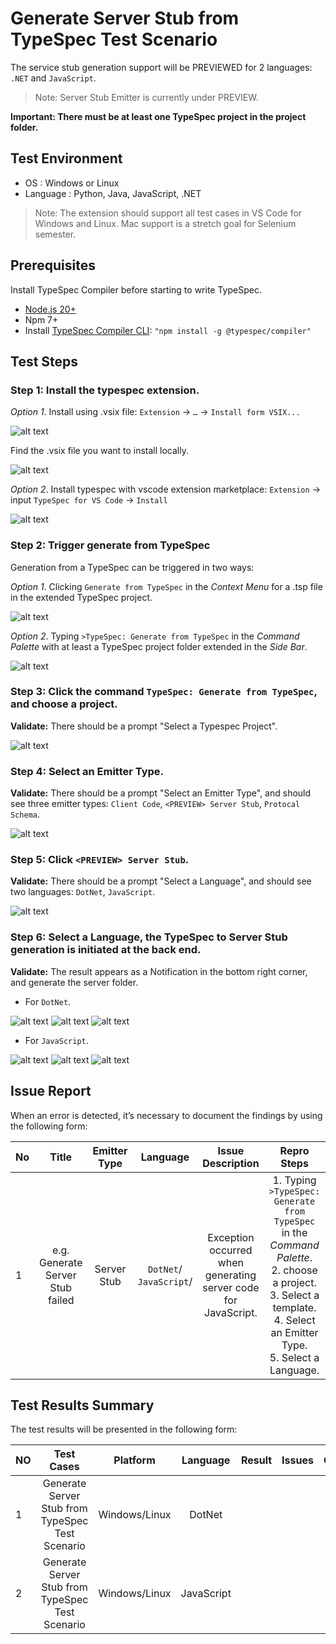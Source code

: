 # Generate Server Stub from TypeSpec Test Scenario

The service stub generation support will be PREVIEWED for 2 languages: `.NET` and `JavaScript`.
> Note: Server Stub Emitter is currently under PREVIEW.

**Important: There must be at least one TypeSpec project in the project folder.**

## Test Environment

* OS : Windows or Linux
* Language : Python, Java, JavaScript, .NET

> Note: The extension should support all test cases in VS Code for Windows and Linux. Mac support is a stretch goal for Selenium semester.

## Prerequisites

Install TypeSpec Compiler before starting to write TypeSpec.

* [Node.js 20+](https://nodejs.org/download/)
* Npm 7+
* Install [TypeSpec Compiler CLI](https://typespec.io/docs/): `"npm install -g @typespec/compiler"`

## Test Steps

### Step 1: Install the typespec extension.

_Option 1_. Install using .vsix file: 
   `Extension` -> `…` -> `Install form VSIX...`
   
   ![alt text](./images/InstallTypespec_VSIX.png)

   Find the .vsix file you want to install locally.
   
   ![alt text](./images/InstallTypeSpec_SelectVSIXFileTest.png)

_Option 2_. Install typespec with vscode extension marketplace:
   `Extension` -> input `TypeSpec for VS Code` -> `Install`
   
   ![alt text](./images/InstallTypespec_ExtensionMarketplaceTest01.png)

### Step 2: Trigger generate from TypeSpec

Generation from a TypeSpec can be triggered in two ways:

_Option 1_. Clicking `Generate from TypeSpec` in the _Context Menu_ for a .tsp file in the extended TypeSpec project.
   
   ![alt text](./images/TriggerGeneratefromTypeSpec_ContextMenu.png)

_Option 2_. Typing `>TypeSpec: Generate from TypeSpec` in the _Command Palette_ with at least a TypeSpec project folder extended in the _Side Bar_.
   
   ![alt text](./images/TriggerGeneratefromTypeSpec_CommandPalette.png)

### Step 3: Click the command `TypeSpec: Generate from TypeSpec`, and choose a project.

   **Validate:** There should be a prompt "Select a Typespec Project".

   ![alt text](./images/GeneratefromTypeSpec_SelectTypespecProject.png)

### Step 4: Select an Emitter Type.

   **Validate:** There should be a prompt "Select an Emitter Type", and should see three emitter types: `Client Code`, `<PREVIEW> Server Stub`, `Protocal Schema`.

   ![alt text](./images/GeneratefromTypeSpec_SelectEmitter_ServerStub.png)

### Step 5: Click `<PREVIEW> Server Stub`.

   **Validate:** There should be a prompt "Select a Language", and should see two languages: `DotNet`, `JavaScript`.

   ![alt text](./images/GeneratefromTypeSpec_SelectServerStubLanguage.png)

### Step 6: Select a Language, the TypeSpec to Server Stub generation is initiated at the back end.

   **Validate:** The result appears as a Notification in the bottom right corner, and generate the server folder.
   - For `DotNet`.

   ![alt text](./images/GeneratefromTypeSpec_GenerateServerCodeInstallDependencies_DotNet.png)
   ![alt text](./images/GeneratefromTypeSpec_GenerateServerCodePrompt_DotNet.png)
   ![alt text](./images/GeneratefromTypeSpec_GenerateServerCodeFolder_DotNet.png)

   - For `JavaScript`.
   
   ![alt text](./images/GeneratefromTypeSpec_GenerateServerCodeInstallDependencies_JS.png)
   ![alt text](./images/GeneratefromTypeSpec_GenerateServerCodePrompt_JS.png)
   ![alt text](./images/GeneratefromTypeSpec_GenerateServerCodeFolder_JS.png)

## Issue Report

When an error is detected, it’s necessary to document the findings by using the following form:

| No | Title | Emitter Type | Language | Issue Description | Repro Steps | Expected Results | Actual Results | Comments |
| ---------| :--: | :-: | :--: | :--: | :--: | :--: | :--: | :--: |
| 1 | e.g. Generate Server Stub failed | Server Stub | `DotNet`/ `JavaScript`/ | Exception occurred when generating server code for JavaScript. | 1. Typing `>TypeSpec: Generate from TypeSpec` in the _Command Palette_. <br> 2. choose a project. <br> 3. Select a template. <br> 4. Select an Emitter Type. <br> 5. Select a Language.| Generate server code for JavaScript ...Succeeded. | Exception occurred when generating server code for JavaScript. | Issue link |

## Test Results Summary

The test results will be presented in the following form:

| NO | Test Cases | Platform | Language | Result | Issues | Comments |
|  --------------- | :-: |:-: | :--: | :--: | :--: | :--: |
| 1 | Generate Server Stub from TypeSpec Test Scenario | Windows/Linux | DotNet |  |  |  |
| 2 | Generate Server Stub from TypeSpec Test Scenario | Windows/Linux | JavaScript |  |  |  |
